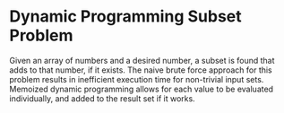 Dynamic Programming Subset Problem
=================================
Given an array of numbers and a desired number, a subset is found that adds to that number, if it exists.
The naive brute force approach for this problem results in inefficient execution time for non-trivial input sets.
Memoized dynamic programming allows for each value to be evaluated individually, and added to the result set if it works. 

